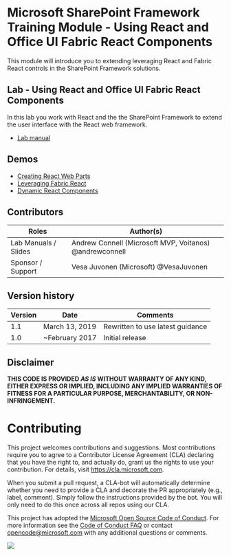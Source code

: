 # Microsoft SharePoint Framework Training Module - Using React and Office UI Fabric React Components

This module will introduce you to extending leveraging React and Fabric React controls in the SharePoint Framework solutions.

## Lab - Using React and Office UI Fabric React Components

In this lab you work with React and the the SharePoint Framework to extend the user interface with the React web framework.

- [Lab manual](./Lab.md)

## Demos

- [Creating React Web Parts](./Demos/01-webpart)
- [Leveraging Fabric React](./Demos/02-fabricreact)
- [Dynamic React Components](./Demos/03-dynamic-webpart)

## Contributors

| Roles                | Author(s)                                               |
| -------------------- | ------------------------------------------------------- |
| Lab Manuals / Slides | Andrew Connell (Microsoft MVP, Voitanos) @andrewconnell |
| Sponsor / Support    | Vesa Juvonen (Microsoft) @VesaJuvonen                   |

## Version history

| Version | Date           | Comments                         |
| ------- | -------------- | -------------------------------- |
| 1.1     | March 13, 2019 | Rewritten to use latest guidance |
| 1.0     | ~February 2017 | Initial release                  |

## Disclaimer

**THIS CODE IS PROVIDED _AS IS_ WITHOUT WARRANTY OF ANY KIND, EITHER EXPRESS OR IMPLIED, INCLUDING ANY IMPLIED WARRANTIES OF FITNESS FOR A PARTICULAR PURPOSE, MERCHANTABILITY, OR NON-INFRINGEMENT.**

# Contributing

This project welcomes contributions and suggestions. Most contributions require you to agree to a
Contributor License Agreement (CLA) declaring that you have the right to, and actually do, grant us
the rights to use your contribution. For details, visit https://cla.microsoft.com.

When you submit a pull request, a CLA-bot will automatically determine whether you need to provide
a CLA and decorate the PR appropriately (e.g., label, comment). Simply follow the instructions
provided by the bot. You will only need to do this once across all repos using our CLA.

This project has adopted the [Microsoft Open Source Code of Conduct](https://opensource.microsoft.com/codeofconduct/).
For more information see the [Code of Conduct FAQ](https://opensource.microsoft.com/codeofconduct/faq/) or
contact [opencode@microsoft.com](mailto:opencode@microsoft.com) with any additional questions or comments.

<img src="https://telemetry.sharepointpnp.com/sp-dev-training-spfx-react-fabric" />
